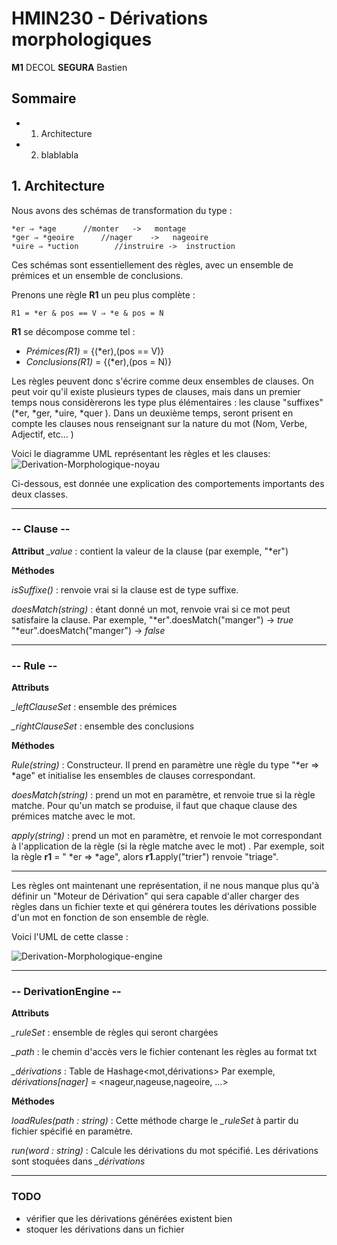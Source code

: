 
# HMIN230 - Dérivations morphologiques
**M1** DECOL
**SEGURA** Bastien
## Sommaire

* 1. Architecture
* 2. blablabla



## 1. Architecture
Nous avons des schémas de transformation du type :

	*er ⇒ *age		//monter   ->   montage
	*ger ⇒ *geoire     	//nager    ->   nageoire
	*uire ⇒ *uction        //instruire ->  instruction
Ces schémas sont essentiellement des règles, avec un ensemble de prémices et un ensemble de conclusions.

Prenons une règle **R1** un peu plus complète : 
	
	R1 = *er & pos == V ⇒ *e & pos = N  
**R1** se décompose comme tel :
* *Prémices(R1)* =  {(*er),(pos == V)}
*  *Conclusions(R1)* = {(*er),(pos = N)}

Les règles peuvent donc s'écrire comme deux ensembles de clauses. On peut voir qu'il existe plusieurs types de clauses, mais dans un premier temps nous considèrerons les type plus élémentaires : les clause "suffixes" (*er, *ger, *uire, *quer ). 
Dans un deuxième temps, seront prisent en compte les clauses nous renseignant sur la nature du mot (Nom, Verbe, Adjectif, etc... )

Voici le diagramme UML représentant les règles et les clauses:
![Derivation-Morphologique-noyau](https://i.imgur.com/YuSoxpy.png)

Ci-dessous, est donnée une explication des comportements importants des deux classes.

-----

### -- Clause --
**Attribut**
*_value* : contient la valeur de la clause (par exemple, "*er")

**Méthodes**

*isSuffixe()* : renvoie vrai si la clause est de type suffixe.

*doesMatch(string)* : étant donné un mot, renvoie vrai si ce mot peut satisfaire la clause. 
Par exemple, 
"*er".doesMatch("manger") -> *true*
 "*eur".doesMatch("manger") -> *false*

------------

### -- Rule --
**Attributs**

*_leftClauseSet* : ensemble des prémices 

*_rightClauseSet* : ensemble des conclusions

**Méthodes**

*Rule(string)*  : Constructeur. Il prend en paramètre une règle du type "*er => *age" et initialise les ensembles de clauses correspondant.

*doesMatch(string)* : prend un mot en paramètre, et renvoie true si la règle matche. Pour qu'un match se produise, il faut que chaque clause des prémices matche avec le mot.	

*apply(string)* : prend un mot en paramètre, et renvoie le mot correspondant à l'application de la règle (si la règle matche avec le mot) . Par exemple, soit la règle **r1** = " *er => *age", alors **r1**.apply("trier") renvoie "triage".


--------

Les règles ont maintenant une représentation, il ne nous manque plus qu'à définir un "Moteur de Dérivation" qui sera capable d'aller charger des règles dans un fichier texte et qui générera toutes les dérivations possible d'un mot en fonction de son ensemble de règle. 

Voici l'UML de cette classe : 

![Derivation-Morphologique-engine](https://i.imgur.com/btkTbAr.png)


-----

### -- DerivationEngine --
**Attributs**

*_ruleSet* : ensemble de règles qui seront chargées

*_path* : le chemin d'accès vers le fichier contenant les règles au format txt

*_dérivations* : Table de Hashage<mot,dérivations> 
Par exemple, *dérivations[nager]* = <nageur,nageuse,nageoire, ...>

**Méthodes**

*loadRules(path : string)* : Cette méthode charge le *_ruleSet* à partir du fichier spécifié en paramètre.

*run(word : string)* : Calcule les dérivations du mot spécifié. Les dérivations sont stoquées dans *_dérivations*



------------


### TODO
* vérifier que les dérivations générées existent bien
* stoquer les dérivations dans un fichier
